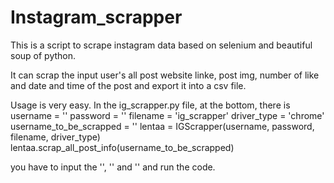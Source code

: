 # Instagram_scrapper

This is a script to scrape instagram data based on selenium and beautiful soup of python.

It can scrap the input user's all post website linke, post img, number of like and date and time of the post and export it into a csv file.

Usage is very easy. In the ig_scrapper.py file, at the bottom, there is 
	username = '<username input>'
	password = '<passowrd input>'
	filename = 'ig_scrapper'
	driver_type = 'chrome'
	username_to_be_scrapped = '<username to be scrapped>'
	lentaa = IGScrapper(username, password, filename, driver_type)
	lentaa.scrap_all_post_info(username_to_be_scrapped)
  
  you have to input the '<username input>', '<passowrd input>' and '<username to be scrapped>' and run the code.
  
  
